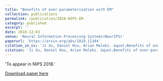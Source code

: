 ```yaml
---
title: "Benefits of over-parameterization with EM"
collection: publications
permalink: /publication/2018-NIPS-EM
category: published
excerpt: ''
date: 2018-12-03
venue: 'Neural Information Processing Systems(NeurIPS)'
paperurl: 'https://arxiv.org/abs/1810.11344'
citation_in_cv: 'Ji Xu, Daniel Hsu, Arian Maleki. &quot;Benefits of over-parameterization with EM.&quot; <i> To appear at Neural Information Processing Systems (NeurIPS) </i>, 2018.'
citation: 'Ji Xu, Daniel Hsu, Arian Maleki. &quot;Benefits of over-parameterization with EM.&quot; <i> To appear at Neural Information Processing Systems (NeurIPS) </i>, 2018.'
---
```


'To appear in NIPS 2018.'

[Download paper here](https://arxiv.org/pdf/1810.11344.pdf)
